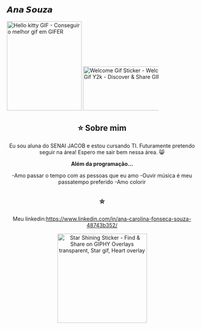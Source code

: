 ## 𝘼𝙣𝙖 𝙎𝙤𝙪𝙯𝙖


<img src="https://i.gifer.com/origin/dd/dd4255a86221fefcdef317f4eb0619a9_w200.gif" jsaction="" class="sFlh5c FyHeAf iPVvYb" style="max-width: 200px; height: 237px; margin: 0px; width: 198px;" alt="Hello kitty GIF - Conseguir o melhor gif em GIFER" jsname="kn3ccd">


  <a href="https://github.com/Anaa-souza">
  <img src="https://media.tenor.com/zgUJ_1xJxD8AAAAj/welcome-gif.gif" jsaction="" class="sFlh5c FyHeAf iPVvYb" style="max-width: 200px; height: 117px; margin: 0px; width: 236px;" alt="Welcome Gif Sticker - Welcome Gif Y2k - Discover &amp; Share GIFs" jsname="kn3ccd">
  </a>
</div>
<br>

<div align="center">


## ⭐️ Sobre mim

Eu sou aluna do SENAI JACOB e estou cursando TI. Futuramente pretendo seguir na área! Espero me sair bem nessa área. 😸

<div align="center">
 
<b>Além da programação...</b>

-Amo passar o tempo com as pessoas que eu amo 
-Ouvir música é meu passatempo preferido 
-Amo colorir 

<div align="center">
 

## ⭐️ 
Meu linkedin:https://www.linkedin.com/in/ana-carolina-fonseca-souza-48743b352/

<img src="https://i.pinimg.com/originals/c6/3f/55/c63f550475a6d52fe7aa20aca50bebd2.gif" jsaction="" class="sFlh5c FyHeAf iPVvYb" style="max-width: 500px; height: 237px; margin: 0px; width: 237px;" alt="Star Shining Sticker - Find &amp; Share on GIPHY Overlays transparent, Star  gif, Heart overlay" jsname="kn3ccd">













#


